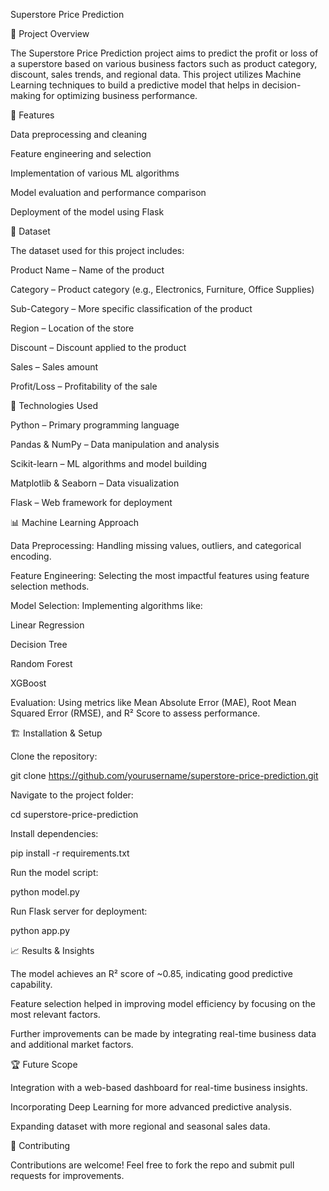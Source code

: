 Superstore Price Prediction

📌 Project Overview

The Superstore Price Prediction project aims to predict the profit or loss of a superstore based on various business factors such as product category, discount, sales trends, and regional data. This project utilizes Machine Learning techniques to build a predictive model that helps in decision-making for optimizing business performance.

🚀 Features

Data preprocessing and cleaning

Feature engineering and selection

Implementation of various ML algorithms

Model evaluation and performance comparison

Deployment of the model using Flask

📂 Dataset

The dataset used for this project includes:

Product Name – Name of the product

Category – Product category (e.g., Electronics, Furniture, Office Supplies)

Sub-Category – More specific classification of the product

Region – Location of the store

Discount – Discount applied to the product

Sales – Sales amount

Profit/Loss – Profitability of the sale

🔧 Technologies Used

Python – Primary programming language

Pandas & NumPy – Data manipulation and analysis

Scikit-learn – ML algorithms and model building

Matplotlib & Seaborn – Data visualization

Flask – Web framework for deployment

📊 Machine Learning Approach

Data Preprocessing: Handling missing values, outliers, and categorical encoding.

Feature Engineering: Selecting the most impactful features using feature selection methods.

Model Selection: Implementing algorithms like:

Linear Regression

Decision Tree

Random Forest

XGBoost

Evaluation: Using metrics like Mean Absolute Error (MAE), Root Mean Squared Error (RMSE), and R² Score to assess performance.

🏗️ Installation & Setup

Clone the repository:

git clone https://github.com/yourusername/superstore-price-prediction.git

Navigate to the project folder:

cd superstore-price-prediction

Install dependencies:

pip install -r requirements.txt

Run the model script:

python model.py

Run Flask server for deployment:

python app.py

📈 Results & Insights

The model achieves an R² score of ~0.85, indicating good predictive capability.

Feature selection helped in improving model efficiency by focusing on the most relevant factors.

Further improvements can be made by integrating real-time business data and additional market factors.

🏆 Future Scope

Integration with a web-based dashboard for real-time business insights.

Incorporating Deep Learning for more advanced predictive analysis.

Expanding dataset with more regional and seasonal sales data.

🤝 Contributing

Contributions are welcome! Feel free to fork the repo and submit pull requests for improvements.

